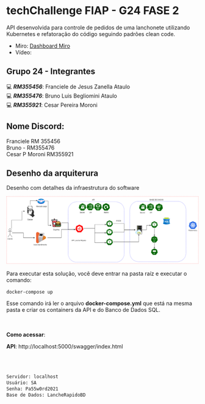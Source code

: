 # techChallenge FIAP - G24 FASE 2

API desenvolvida para controle de pedidos de uma lanchonete utilizando Kubernetes e refatoração do código seguindo padrões clean code.


- Miro: [Dashboard Miro](https://miro.com/app/board/uXjVKQl5ank=/?share_link_id=2259608060)
- Vídeo: 


## Grupo 24 - Integrantes
💻 *<b>RM355456</b>*: Franciele de Jesus Zanella Ataulo </br>
💻 *<b>RM355476</b>*: Bruno Luis Begliomini Ataulo </br>
💻 *<b>RM355921</b>*: Cesar Pereira Moroni </br>


## Nome Discord:
Franciele RM 355456</br>
Bruno - RM355476</br>
Cesar P Moroni RM355921</br>

## Desenho da arquiterura

Desenho com detalhes da infraestrutura do software

![Arquitetura](diagrama.png)

Para executar esta solução, você deve entrar na pasta raíz e executar o comando:
```
docker-compose up
```
Esse comando irá ler o arquivo <b>docker-compose.yml</b> que está na mesma pasta e criar os containers da API e do Banco de Dados SQL.
</br>

</br>

 
</br>
<b>Como acessar</b>:
</br>
 
<b>API</b>: http://localhost:5000/swagger/index.html
</br>

</br>
</br>

```
Servidor: localhost
Usuário: SA
Senha: Pa55w0rd2021
Base de Dados: LancheRapidoBD

```





